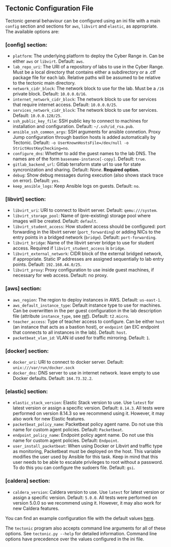 ## Tectonic Configuration File
Tectonic general behaviour can be configured using an ini file with
a main `config` section and sections for `aws`, `libvirt` and
`elastic`, as appropriate. The available options are:

### [config] section:
* `platform`: The underlying platform to deploy the Cyber Range in.
  Can be either `aws` or `libvirt`. Default: `aws`.
* `lab_repo_uri`: The URI of a repository of labs to use in the Cyber
  Range. Must be a local directory that contains either a subdirectory
  or a .ctf package file for each lab. Relative paths will be assumed
  to be relative to the tectonic main directory.
* `network_cidr_block`: The network block to use for the lab. Must be
  a `/16` private block. Default: `10.0.0.0/16`.
* `internet_network_cidr_block`: The network block to use for services that require internet access. Default: `10.0.0.0/25`.
* `services_network_cidr_block`: The network block to use for services. Default: `10.0.0.128/25`.
* `ssh_public_key_file`: SSH public key to connect to machines for
  installation and configuration. Default: `~/.ssh/id_rsa.pub`.
* `ansible_ssh_common_args`: SSH arguments for ansible connetion.
  Proxy Jump configuration through bastion hosts is added
  automatically by Tectonic. Default: `-o
  UserKnownHostsFile=/dev/null -o StrictHostKeyChecking=no`.
* `configure_dns`: Whether to add the guest names to the lab DNS. The
  names are of the form `basename-instance[-copy]`. Default: `true`.
* `gitlab_backend_url`: Gitlab terraform state url to use for state
  syncronization and sharing. Default: *None*. **Required option.**
* `debug`: Show debug messages during execution (also shows stack
  trace on error). Default: `yes`.
* `keep_ansible_logs`: Keep Ansible logs on guests. Default: `no`.

### [libvirt] section:
* `libvirt_uri`: URI to connect to libvirt server. Default:
  `qemu:///system`.
* `libvirt_storage_pool`: Name of (pre-existing) storage pool where
  images will be created. Default: `default`.
* `libvirt_student_access`: How student access should be configured:
  port forwarding in the libvirt server (`port_forwarding`) or adding
  NICs to the entry points in a bridged network (`bridge`). Default:
  `port-forwarding`.
* `libvirt_bridge`: Name of the libvirt server bridge to use for
  student access. Required if `libvirt_student_access` is `bridge`.
* `libvirt_external_network`: CIDR block of the external bridged
  network, if appropriate. Static IP addresses are assigned
  sequentially to lab entry points. Default: `192.168.44.0/25`.
* `libvirt_proxy`: Proxy configuration to use inside guest machines,
  if necessary for web access. Default: no proxy.

### [aws] section:
* `aws_region`: The region to deploy instances in AWS. Default:
  `us-east-1`.
* `aws_default_instance_type`: Default instance type to use for
  machines. Can be overwritten in the per guest configuration in the
  lab description file (attribute `instance_type`, see
  [ref](description)). Default: `t2.micro`.
* `teacher_access`: Type of teacher access to configure. Can be either
  `host` (an instance that acts as a bastion host), or `endpoint` (an
  EIC endpoint that connects to all instances in the lab). Default:
  `host`.
* `packetbeat_vlan_id`: VLAN id used for traffic mirroring. Default:
  `1`.

### [docker] section:
* `docker_uri`: URI to connect to docker server. Default: `unix:///var/run/docker.sock`
* `docker_dns`: DNS server to use in internet network. leave empty to use Docker defaults. Default: `164.73.32.2`.

### [elastic] section:
* `elastic_stack_version`: Elastic Stack version to use. Use `latest` for latest version or assign a specific version. Default: `8.14.3`. All tests were performed on version 8.14.3 so we recommend using it. However, it may also work for new Elastic features.
* `packetbeat_policy_name`: Packetbeat policy agent name. Do not use this name for custom agent policies. Default: `Packetbeat`.
* `endpoint_policy_name`: Endpoint policy agent name. Do not use this name for custom agent policies. Default: `Endpoint`.
* `user_install_packetbeat`: When using Docker or Libvirt and traffic type as monitoring, Packetbeat must be deployed on the host. This variable modifies the user used by Ansible for this task. Keep in mind that this user needs to be able to escalate privileges to root without a password. To do this you can configure the sudoers file. Default: `gsi`. 

### [caldera] section:
* `caldera_version`: Caldera version to use. Use `latest` for latest version or assign a specific version. Default: `5.0.0`. All tests were performed on version 5.0.0 so we recommend using it. However, it may also work for new Caldera features.

You can find an example configuration file with the default values
[here](./tectonic/tectonic.ini).

The `tectonic` program also accepts command line arguments for all
of these options. See `tectonic.py --help` for detailed information.
Command line options have precedence over the values configured in the
ini file.

